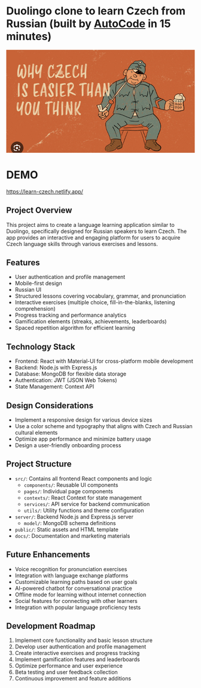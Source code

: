 # Duolingo clone to learn Czech from Russian (built by [AutoCode](https://autocode.work) in 15 minutes)

![alt text](image.png)

# DEMO

https://learn-czech.netlify.app/

## Project Overview

This project aims to create a language learning application similar to Duolingo,
specifically designed for Russian speakers to learn Czech. The app provides an
interactive and engaging platform for users to acquire Czech language skills
through various exercises and lessons.

## Features

-   User authentication and profile management
-   Mobile-first design
-   Russian UI
-   Structured lessons covering vocabulary, grammar, and pronunciation
-   Interactive exercises (multiple choice, fill-in-the-blanks, listening
    comprehension)
-   Progress tracking and performance analytics
-   Gamification elements (streaks, achievements, leaderboards)
-   Spaced repetition algorithm for efficient learning

## Technology Stack

-   Frontend: React with Material-UI for cross-platform mobile development
-   Backend: Node.js with Express.js
-   Database: MongoDB for flexible data storage
-   Authentication: JWT (JSON Web Tokens)
-   State Management: Context API

## Design Considerations

-   Implement a responsive design for various device sizes
-   Use a color scheme and typography that aligns with Czech and Russian
    cultural elements
-   Optimize app performance and minimize battery usage
-   Design a user-friendly onboarding process

## Project Structure

-   `src/`: Contains all frontend React components and logic
    -   `components/`: Reusable UI components
    -   `pages/`: Individual page components
    -   `contexts/`: React Context for state management
    -   `services/`: API service for backend communication
    -   `utils/`: Utility functions and theme configuration
-   `server/`: Backend Node.js and Express.js server
    -   `model/`: MongoDB schema definitions
-   `public/`: Static assets and HTML template
-   `docs/`: Documentation and marketing materials

## Future Enhancements

-   Voice recognition for pronunciation exercises
-   Integration with language exchange platforms
-   Customizable learning paths based on user goals
-   AI-powered chatbot for conversational practice
-   Offline mode for learning without internet connection
-   Social features for connecting with other learners
-   Integration with popular language proficiency tests

## Development Roadmap

1. Implement core functionality and basic lesson structure
2. Develop user authentication and profile management
3. Create interactive exercises and progress tracking
4. Implement gamification features and leaderboards
5. Optimize performance and user experience
6. Beta testing and user feedback collection
7. Continuous improvement and feature additions
